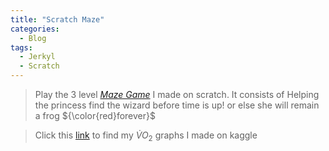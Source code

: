 ```yaml
---
title: "Scratch Maze"
categories:
  - Blog
tags:
  - Jerkyl
  - Scratch
---
```




> Play the 3 level <cite><a href="https://scratch.mit.edu/projects/807774912/">Maze Game</a></cite> I made on scratch. It consists of Helping the princess find the wizard before time is up! or else she will remain a frog ${\color{red}forever}$

>Click this [link](https://www.kaggle.com/code/paulariverosq/graph) to find my $\dot{V}O_{2}$ graphs I made on kaggle 

